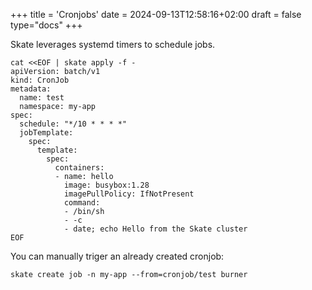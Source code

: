 +++
title = 'Cronjobs'
date = 2024-09-13T12:58:16+02:00
draft = false
type="docs"
+++

Skate leverages systemd timers to schedule jobs.

```shell
cat <<EOF | skate apply -f -
apiVersion: batch/v1
kind: CronJob
metadata:
  name: test
  namespace: my-app
spec:
  schedule: "*/10 * * * *"
  jobTemplate:
    spec:
      template:
        spec:
          containers:
          - name: hello
            image: busybox:1.28
            imagePullPolicy: IfNotPresent
            command:
            - /bin/sh
            - -c
            - date; echo Hello from the Skate cluster
EOF
```

You can manually triger an already created cronjob:
```shell
skate create job -n my-app --from=cronjob/test burner
```